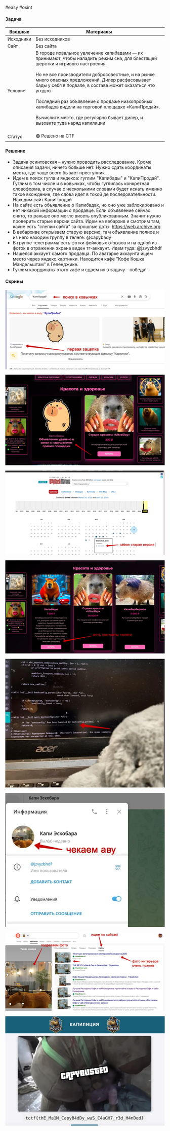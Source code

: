 #easy #osint

#### Задача

| Вводные   | Материалы                                                                                                                                                                                                                                                                                                                                                                                                                                                                                                   |
| --------- | ----------------------------------------------------------------------------------------------------------------------------------------------------------------------------------------------------------------------------------------------------------------------------------------------------------------------------------------------------------------------------------------------------------------------------------------------------------------------------------------------------------- |
| Исходники | Без исходников                                                                                                                                                                                                                                                                                                                                                                                                                                                                                              |
| Сайт      | Без сайта                                                                                                                                                                                                                                                                                                                                                                                                                                                                                                   |
| Условие   | В городе повальное увлечение капибадами — их принимают, чтобы наладить режим сна, для блестящей шерстки и игривого настроения.<br><br>Но не все производители добросовестные, и на рынке много опасных предложений. Дилер расфасовывает бады у себя в подвале, в составе может оказаться что угодно.<br><br>Последний раз объявление о продаже низкопробных капибадов видели на торговой площадке «КапиПродай».<br><br>Вычислите место, где регулярно бывает дилер, и вызовите туда наряд капилиции<br><br> |
| Статус    | 🟢 Решено на CTF                                                                                                                                                                                                                                                                                                                                                                                                                                                                                            |

#### Решение
- Задача осинтовская – нужно проводить расследование. Кроме описания задачи, ничего больше нет. Нужно сдать координаты места, где чаще всего бывает преступник
- Идем в поиск гугла и яндекса: гуглим "Капибады" и "КапиПродай". Гуглим в том числе и в ковычках, чтобы гуглилась конкретная словоформа, в случае с несколькими словами будет искать именно такое вхождение, где слова идет в токой де последовательности. Находим сайт КапиПродай
- На сайте есть объявление о Капибадах, но оно уже заблокировано и нет никакой информации о продавце. Если объявление сейчас снято, то раньше оно могло висеть опубликованным. Значит нужно проверить старые версии сайта. Идем на вебархив и смотрим там, какие есть "слепки сайта" за прошлые даты: https://web.archive.org
- В вебархиве открываем старую версию, там объявление полное и из него находим группу в телеге: @capybady
- В группе телеграмма есть фотки фейковых отзывов и на одной из фоток в отражении экрана виден тг-аккаунт. Идем туда: @jzvyzbhdf
- Нашелся аккаунт самого продавца. По аватарке аккаунта ищем место через яндекс.картинки. Находится кафе "Кофе Кошка Мандельштам" в Геленджике. 
- Гуглим координаты этого кафе и сдаем их в задачу - победа!


#### Скрины
![](./assets/image-18.webp)

![](./assets/image-19.webp)

![](./assets/image-20.webp)

![](./assets/image-21.webp)

![](./assets/image-22.webp)

![](./assets/image-23.webp)

![](./assets/image-24.webp)

![](./assets/image-25.webp)